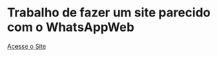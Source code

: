 # Trabalho de fazer um site parecido com o WhatsAppWeb
[Acesse o Site](https://pablogarcia48.github.io/ZapFotos)
